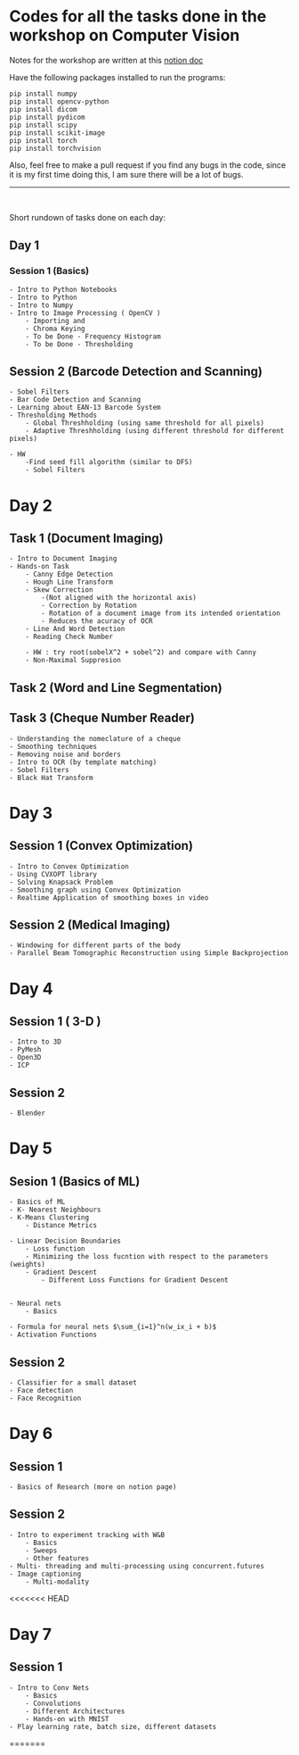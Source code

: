 # Codes for all the tasks done in the workshop on Computer Vision

Notes for the workshop are written at this <a href = "https://mhardik003.notion.site/CVIT-Worksop-9a0bfe2f318140408556b119d6cf4ac4">notion doc</a>


Have the following packages installed to run the programs:
```
pip install numpy
pip install opencv-python
pip install dicom
pip install pydicom
pip install scipy
pip install scikit-image
pip install torch
pip install torchvision

```

Also, feel free to make a pull request if you find any bugs in the code, since it is my first time doing this, I am sure there will be a lot of bugs.

---


<br>

Short rundown of tasks done on each day:

## Day 1

### Session 1 (Basics)

    - Intro to Python Notebooks
    - Intro to Python
    - Intro to Numpy
    - Intro to Image Processing ( OpenCV )
        - Importing and
        - Chroma Keying
        - To be Done - Frequency Histogram
        - To be Done - Thresholding

## Session 2 (Barcode Detection and Scanning)

    - Sobel Filters
    - Bar Code Detection and Scanning
    - Learning about EAN-13 Barcode System
    - Thresholding Methods
        - Global Threshholding (using same threshold for all pixels)
        - Adaptive Threshholding (using different threshold for different pixels)

    - HW
        -Find seed fill algorithm (similar to DFS)
        - Sobel Filters

# Day 2

## Task 1 (Document Imaging)

    - Intro to Document Imaging
    - Hands-on Task
        - Canny Edge Detection
        - Hough Line Transform
        - Skew Correction
            -(Not aligned with the horizontal axis)
            - Correction by Rotation
            - Rotation of a document image from its intended orientation
            - Reduces the acuracy of OCR
        - Line And Word Detection
        - Reading Check Number

        - HW : try root(sobelX^2 + sobel^2) and compare with Canny
        - Non-Maximal Suppresion

## Task 2 (Word and Line Segmentation)

## Task 3 (Cheque Number Reader)
    - Understanding the nomeclature of a cheque
    - Smoothing techniques
    - Removing noise and borders
    - Intro to OCR (by template matching)
    - Sobel Filters
    - Black Hat Transform


# Day 3

## Session 1 (Convex Optimization)

    - Intro to Convex Optimization
    - Using CVXOPT library
    - Solving Knapsack Problem
    - Smoothing graph using Convex Optimization
    - Realtime Application of smoothing boxes in video

## Session 2 (Medical Imaging)

    - Windowing for different parts of the body
    - Parallel Beam Tomographic Reconstruction using Simple Backprojection


# Day 4 

## Session 1 ( 3-D )
    - Intro to 3D
    - PyMesh
    - Open3D
    - ICP
     
## Session 2
    - Blender

# Day 5
## Sesion 1 (Basics of ML)
    - Basics of ML
    - K- Nearest Neighbours
    - K-Means Clustering
        - Distance Metrics

    - Linear Decision Boundaries
        - Loss function 
        - Minimizing the loss fucntion with respect to the parameters (weights)
        - Gradient Descent
            - Different Loss Functions for Gradient Descent


    - Neural nets
        - Basics
    
    - Formula for neural nets $\sum_{i=1}^n(w_ix_i + b)$
    - Activation Functions

## Session 2 
    - Classifier for a small dataset
    - Face detection
    - Face Recognition


# Day 6
## Session 1
    - Basics of Research (more on notion page)

## Session 2
    - Intro to experiment tracking with W&B
        - Basics
        - Sweeps
        - Other features
    - Multi- threading and multi-processing using concurrent.futures
    - Image captioning
        - Multi-modality
        
<<<<<<< HEAD

#  Day 7
## Session 1
    - Intro to Conv Nets
        - Basics
        - Convolutions
        - Different Architectures
        - Hands-on with MNIST
    - Play learning rate, batch size, different datasets
=======

